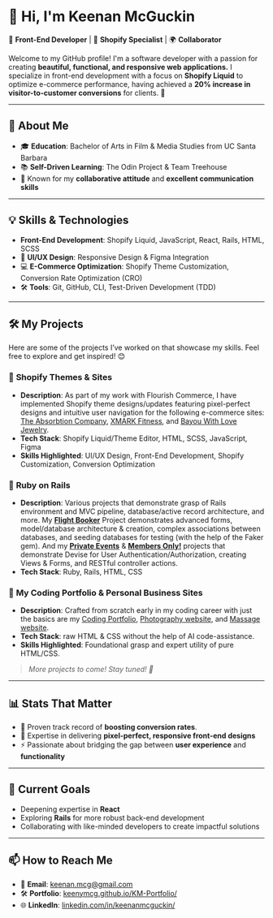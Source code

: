 # 👋 Hi, I'm **Keenan McGuckin**  
🎨 **Front-End Developer** | 🔧 **Shopify Specialist** | 🌍 **Collaborator**

Welcome to my GitHub profile! I'm a software developer with a passion for creating **beautiful, functional, and responsive web applications.** I specialize in front-end development with a focus on **Shopify Liquid** to optimize e-commerce performance, having achieved a **20% increase in visitor-to-customer conversions** for clients. 🎯

---

## 🚀 About Me  
- 🎓 **Education**: Bachelor of Arts in Film & Media Studies from UC Santa Barbara  
- 📚 **Self-Driven Learning**: The Odin Project & Team Treehouse  
- 🤝 Known for my **collaborative attitude** and **excellent communication skills**  

---

## 💡 Skills & Technologies  
- **Front-End Development**: Shopify Liquid, JavaScript, React, Rails, HTML, SCSS  
- 🎨 **UI/UX Design**: Responsive Design & Figma Integration  
- 💻 **E-Commerce Optimization**: Shopify Theme Customization, Conversion Rate Optimization (CRO)  
- 🛠 **Tools**: Git, GitHub, CLI, Test-Driven Development (TDD)  

---

## 🛠️ My Projects  
Here are some of the projects I’ve worked on that showcase my skills. Feel free to explore and get inspired! 😊

### 🛒  **Shopify Themes & Sites**
- **Description**: As part of my work with Flourish Commerce, I have implemented Shopify theme designs/updates featuring pixel-perfect designs and intuitive user navigation for the following e-commerce sites: [The Absorbtion Company](https://www.absorbmore.com/products/calm), [XMARK Fitness](https://xmarkfitness.com/), and [Bayou With Love Jewelry](https://bayouwithlove.com/).
- **Tech Stack**: Shopify Liquid/Theme Editor, HTML, SCSS, JavaScript, Figma
- **Skills Highlighted**: UI/UX Design, Front-End Development, Shopify Customization, Conversion Optimization  

### 💎 **Ruby on Rails**
- **Description**: Various projects that demonstrate grasp of Rails environment and MVC pipeline, database/active record architecture, and more. My **[Flight Booker](https://github.com/keenymcg/flight_booker)** Project demonstrates advanced forms, model/database architecture & creation, complex associations between databases, and seeding databases for testing (with the help of the Faker gem). And my **[Private Events](https://github.com/keenymcg/private-event)** & **[Members Only!](https://github.com/keenymcg/members-only)** projects that demonstrate Devise for User Authentication/Authorization, creating Views & Forms, and RESTful controller actions.
- **Tech Stack**: Ruby, Rails, HTML, CSS

### 🎨 **My Coding Portfolio & Personal Business Sites**
- **Description**: Crafted from scratch early in my coding career with just the basics are my [Coding Portfolio](keenymcg.github.io/KM-Portfolio/), [Photography website](photography.withkeenan.com), and [Massage website](massage.withkeenan.com).
- **Tech Stack**: raw HTML & CSS without the help of AI code-assistance.
- **Skills Highlighted**: Foundational grasp and expert utility of pure HTML/CSS.

> *More projects to come! Stay tuned! 🚀*

---

## 📊 Stats That Matter  
- 🔗 Proven track record of **boosting conversion rates**. 
- 🌟 Expertise in delivering **pixel-perfect, responsive front-end designs**  
- ⚡ Passionate about bridging the gap between **user experience** and **functionality**

---

## 🌱 Current Goals  
- Deepening expertise in **React**  
- Exploring **Rails** for more robust back-end development  
- Collaborating with like-minded developers to create impactful solutions  

---

## 📫 How to Reach Me  
- 📧 **Email**: keenan.mcg@gmail.com  
- 🛠 **Portfolio**: [keenymcg.github.io/KM-Portfolio/](keenymcg.github.io/KM-Portfolio/ )
- 🌐 **LinkedIn**: [linkedin.com/in/keenanmcguckin/](linkedin.com/in/keenanmcguckin/)
